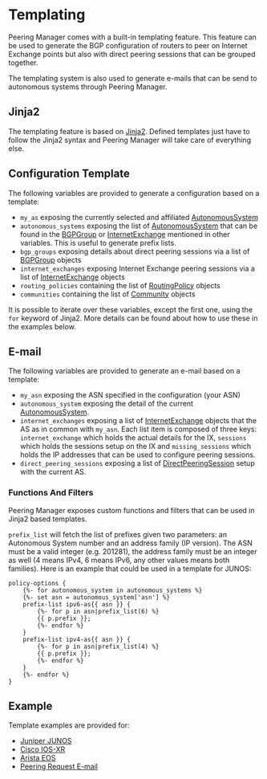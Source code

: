 # Templating

Peering Manager comes with a built-in templating feature. This feature can be
used to generate the BGP configuration of routers to peer on Internet Exchange
points but also with direct peering sessions that can be grouped together.

The templating system is also used to generate e-mails that can be send to
autonomous systems through Peering Manager.

## Jinja2

The templating feature is based on [Jinja2](http://jinja.pocoo.org/docs/2.9/).
Defined templates just have to follow the Jinja2 syntax and Peering Manager
will take care of everything else.

## Configuration Template

The following variables are provided to generate a configuration based on a
template:

  * `my_as` exposing the currently selected and affiliated
    [AutonomousSystem](../models/peering/autonomoussystem.md)
  * `autonomous_systems` exposing the list of
    [AutonomousSystem](../models/peering/autonomoussystem.md) that can be found in the
    [BGPGroup](../models/peering/bgpgroup.md) or
    [InternetExchange](../models/peering/internetexchange.md) mentioned in other
    variables. This is useful to generate prefix lists.
  * `bgp_groups` exposing details about direct peering sessions via a list of
    [BGPGroup](../models/peering/bgpgroup.md) objects
  * `internet_exchanges` exposing Internet Exchange peering sessions via a list
    of [InternetExchange](../models/peering/internetexchange.md) objects
  * `routing_policies` containing the list of
    [RoutingPolicy](../models/peering/routingpolicy.md) objects
  * `communities` containing the list of [Community](../models/peering/community.md)
    objects

It is possible to iterate over these variables, except the first one, using the
`for` keyword of Jinja2. More details can be found about how to use these in
the examples below.

## E-mail

The following variables are provided to generate an e-mail based on a template:

  * `my_asn` exposing the ASN specified in the configuration (your ASN)
  * `autonomous_system` exposing the detail of the current
    [AutonomousSystem](../models/peering/autonomoussystem.md).
  * `internet_exchanges` exposing a list of
    [InternetExchange](../models/peering/internetexchange.md) objects that the AS as in
    common with `my_asn`. Each list item is composed of three keys:
    `internet_exchange` which holds the actual details for the IX, `sessions`
    which holds the sessions setup on the IX and `missing_sessions` which holds
    the IP addresses that can be used to configure peering sessions.
  * `direct_peering_sessions` exposing a list of
    [DirectPeeringSession](../models/peering/directpeeringsession.md) setup with the
    current AS.

### Functions And Filters

Peering Manager exposes custom functions and filters that can be used in Jinja2
based templates.

`prefix_list` will fetch the list of prefixes given two parameters: an
Autonomous System number and an address family (IP version). The ASN must be a
valid integer (e.g. 201281), the address family must be an integer as well (4
means IPv4, 6 means IPv6, any other values means both families). Here is an
example that could be used in a template for JUNOS:

```no-highlight
policy-options {
    {%- for autonomous_system in autonomous_systems %}
    {%- set asn = autonomous_system['asn'] %}
    prefix-list ipv6-as{{ asn }} {
        {%- for p in asn|prefix_list(6) %}
        {{ p.prefix }};
        {%- endfor %}
    }
    prefix-list ipv4-as{{ asn }} {
        {%- for p in asn|prefix_list(4) %}
        {{ p.prefix }};
        {%- endfor %}
    }
    {%- endfor %}
}
```

## Example

Template examples are provided for:

  * [Juniper JUNOS](juniper-junos.md)
  * [Cisco IOS-XR](cisco-iosxr.md)
  * [Arista EOS](arista-eos.md)
  * [Peering Request E-mail](peering-request-email.md)
